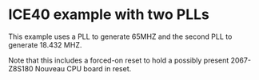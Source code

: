 # ICE40 example with two PLLs

This example uses a PLL to generate 65MHZ and the second
PLL to generate 18.432 MHZ.

Note that this includes a forced-on reset to hold a possibly
present 2067-Z8S180 Nouveau CPU board in reset.
